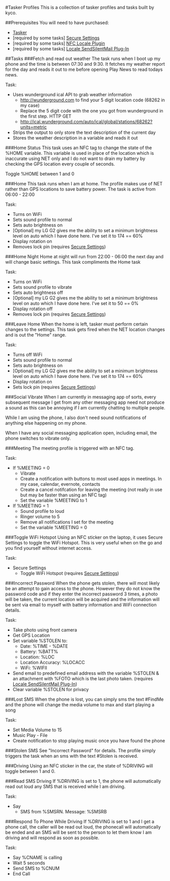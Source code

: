 #Tasker Profiles
This is a collection of tasker profiles and tasks built by kyco.

##Prerequisites
You will need to have purchased:

- [Tasker](https://play.google.com/store/apps/details?id=net.dinglisch.android.taskerm "Tasker")
- [required by some tasks] [Secure Settings](https://play.google.com/store/apps/details?id=com.intangibleobject.securesettings.plugin "Secure Settings")
- [required by some tasks] [NFC Locale Plugin](https://play.google.com/store/apps/details?id=se.badaccess.locale.nfc "NFC Locale Plugin")
- [required by some tasks] [Locale SendSilentMail Plug-In](https://play.google.com/store/apps/details?id=com.stedo.sendsilentmail "Locale SendSilentMail Plug-In")

##Tasks
###Fetch and read out weather
The task runs when I boot up my phone and the time is between 07:30 and 9:30.
It fetches my weather report for the day and reads it out to me before opening
Play News to read todays news.

Task:

- Uses wunderground ical API to grab weather information
    - http://wunderground.com to find your 5 digit location code (68262 in my case)
    - Replace the 5 digit code with the one you got from wunderground in the first step. HTTP GET
    - http://ical.wunderground.com/auto/ical/global/stations/68262?units=metric
- Strips the output to only store the text description of the current day
- Stores the weather description in a variable and reads it out

###Home Status
This task uses an NFC tag to change the state of the %HOME variable.
This variable is used in place of the location which is inaccurate using NET only and I do not want to drain my battery by checking the GPS location every couple of seconds.

Toggle %HOME between 1 and 0

###Home
This task runs when I am at home. The profile makes use of NET rather than GPS locations to save battery power.
The task is active from 06:00 - 22:00

Task:

- Turns on WiFi
- Sets sound profile to normal
- Sets auto brightness on
- [Optional] my LG G2 gives me the ability to set a minimum brightness level on auto which I have done here. I've set it to 174 == 60%
- Display rotation on
- Removes lock pin (requires [Secure Settings](https://play.google.com/store/apps/details?id=com.intangibleobject.securesettings.plugin "Secure Settings"))

###Home Night
Home at night will run from 22:00 - 06:00 the next day and will change basic settings. This task compliments the Home task

Task:

- Turns on WiFi
- Sets sound profile to vibrate
- Sets auto brightness off
- [Optional] my LG G2 gives me the ability to set a minimum brightness level on auto which I have done here. I've set it to 50 == 0%
- Display rotation off
- Removes lock pin (requires [Secure Settings](https://play.google.com/store/apps/details?id=com.intangibleobject.securesettings.plugin "Secure Settings"))

###Leave Home
When the home is left, tasker must perform certain changes to the settings.
This task gets fired when the NET location changes and is out the "Home" range.

Task:

- Turns off WiFi
- Sets sound profile to normal
- Sets auto brightness on
- [Optional] my LG G2 gives me the ability to set a minimum brightness level on auto which I have done here. I've set it to 174 == 60%
- Display rotation on
- Sets lock pin (requires [Secure Settings](https://play.google.com/store/apps/details?id=com.intangibleobject.securesettings.plugin "Secure Settings"))

###Social Vibrate
When I am currently in messaging app of sorts, every subsequent message I get from any other messaging app need not produce a sound as this can be annoying if I am currently chatting to multiple people.

While I am using the phone, I also don't need sound notifications of anything else happening on my phone.

When I have any social messaging application open, including email, the phone switches to vibrate only.

###Meeting
The meeting profile is triggered with an NFC tag.

Task:

- If %MEETING = 0
	- Vibrate
	- Create a notification with buttons to most used apps in meetings. In my case, calendar, evernote, contacts
	- Create a cancel notifcation for leaving the meeting (not really in use but may be faster than using an NFC tag)
	- Set the variable %MEETING to 1
- If %MEETING = 1
	- Sound profile to loud
	- Ringer volume to 5
	- Remove all notifications I set for the meeting
	- Set the variable %MEETING = 0

###Toggle WiFi Hotspot
Using an NFC sticker on the laptop, it uses Secure Settings to toggle the WiFi Hotspot.
This is very useful when on the go and you find yourself without internet access.

Task:

- Secure Settings
	- Toggle WiFi Hotspot (requires [Secure Settings](https://play.google.com/store/apps/details?id=com.intangibleobject.securesettings.plugin "Secure Settings"))

###Incorrect Password
When the phone gets stolen, there will most likely be an attempt to gain access to the phone.
However they do not know the password code and if they enter the incorrect password 3 times, a photo will be taken, the current location will be acquired and the information will be sent via email to myself with battery information and WiFi connection details.

Task:

 - Take photo using front camera
 - Get GPS Location
 - Set variable %STOLEN to:
	 - Date: %TIME - %DATE
	 - Battery: %BATT%
	 - Location: %LOC
	 - Location Accuracy: %LOCACC
	 - WiFi: %WIFII
 - Send email to predefined email address with the variable %STOLEN & an attachment with %FOTO which is the last photo taken. (requires [Locale SendSilentMail Plug-In](https://play.google.com/store/apps/details?id=com.stedo.sendsilentmail "Locale SendSilentMail Plug-In"))
 - Clear variable %STOLEN for privacy

###Lost SMS
When the phone is lost, you can simply sms the text #FindMe and the phone will change the media volume to max and start playing a song

Task:

 - Set Media Volume to 15
 - Music Play - File
 - Create notification to stop playing music once you have found the phone

###Stolen SMS
See "Incorrect Password" for details.
The profile simply triggers the task when an sms with the text #Stolen is received.

###Driving
Using an NFC sticker in the car, the state of %DRIVING will toggle between 1 and 0.

###Read SMS Driving
If %DRIVING is set to 1, the phone will automatically read out loud any SMS that is received while I am driving.

Task:

 - Say
	 - SMS from %SMSRN. Message: %SMSRB

###Respond To Phone While Driving
If %DRIVING is set to 1 and I get a phone call, the caller will be read out loud, the phonecall will automatically be ended and an SMS will be sent to the person to let them know I am driving and will respond as soon as possible.

Task:

- Say %CNAME is calling
- Wait 5 seconds
- Send SMS to %CNUM
- End Call